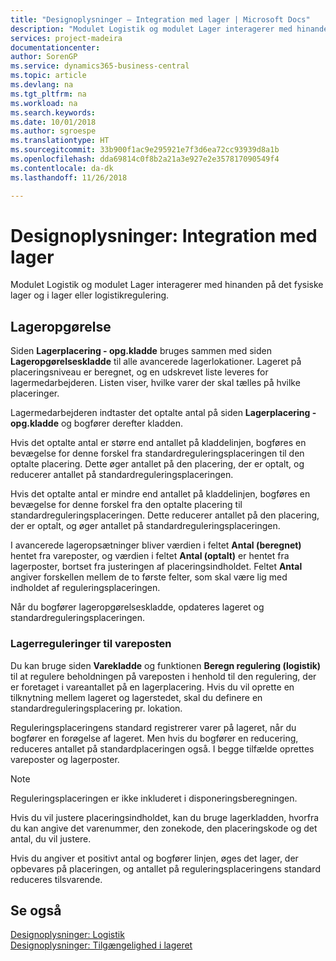 ```yaml
---
title: "Designoplysninger – Integration med lager | Microsoft Docs"
description: "Modulet Logistik og modulet Lager interagerer med hinanden på det fysiske lager og i lager eller logistikregulering."
services: project-madeira
documentationcenter: 
author: SorenGP
ms.service: dynamics365-business-central
ms.topic: article
ms.devlang: na
ms.tgt_pltfrm: na
ms.workload: na
ms.search.keywords: 
ms.date: 10/01/2018
ms.author: sgroespe
ms.translationtype: HT
ms.sourcegitcommit: 33b900f1ac9e295921e7f3d6ea72cc93939d8a1b
ms.openlocfilehash: dda69814c0f8b2a21a3e927e2e357817090549f4
ms.contentlocale: da-dk
ms.lasthandoff: 11/26/2018

---
```

# <a name="design-details-integration-with-inventory"></a>Designoplysninger: Integration med lager
Modulet Logistik og modulet Lager interagerer med hinanden på det fysiske lager og i lager eller logistikregulering.  
  
## <a name="physical-inventory"></a>Lageropgørelse  
 Siden **Lagerplacering - opg.kladde** bruges sammen med siden **Lageropgørelseskladde** til alle avancerede lagerlokationer. Lageret på placeringsniveau er beregnet, og en udskrevet liste leveres for lagermedarbejderen. Listen viser, hvilke varer der skal tælles på hvilke placeringer.  
  
 Lagermedarbejderen indtaster det optalte antal på siden **Lagerplacering - opg.kladde** og bogfører derefter kladden.  
  
 Hvis det optalte antal er større end antallet på kladdelinjen, bogføres en bevægelse for denne forskel fra standardreguleringsplaceringen til den optalte placering. Dette øger antallet på den placering, der er optalt, og reducerer antallet på standardreguleringsplaceringen.  
  
 Hvis det optalte antal er mindre end antallet på kladdelinjen, bogføres en bevægelse for denne forskel fra den optalte placering til standardreguleringsplaceringen. Dette reducerer antallet på den placering, der er optalt, og øger antallet på standardreguleringsplaceringen.  
  
 I avancerede lageropsætninger bliver værdien i feltet **Antal (beregnet)** hentet fra vareposter, og værdien i feltet **Antal (optalt)** er hentet fra lagerposter, bortset fra justeringen af placeringsindholdet. Feltet **Antal** angiver forskellen mellem de to første felter, som skal være lig med indholdet af reguleringsplaceringen.  
  
 Når du bogfører lageropgørelseskladde, opdateres lageret og standardreguleringsplaceringen.  
  
### <a name="warehouse-adjustments-to-the-item-ledger"></a>Lagerreguleringer til vareposten  
 Du kan bruge siden **Varekladde** og funktionen **Beregn regulering (logistik)** til at regulere beholdningen på vareposten i henhold til den regulering, der er foretaget i vareantallet på en lagerplacering. Hvis du vil oprette en tilknytning mellem lageret og lagerstedet, skal du definere en standardreguleringsplacering pr. lokation.  
  
 Reguleringsplaceringens standard registrerer varer på lageret, når du bogfører en forøgelse af lageret. Men hvis du bogfører en reducering, reduceres antallet på standardplaceringen også. I begge tilfælde oprettes vareposter og lagerposter.  
  
> [!NOTE]  
>  Reguleringsplaceringen er ikke inkluderet i disponeringsberegningen.  
  
 Hvis du vil justere placeringsindholdet, kan du bruge lagerkladden, hvorfra du kan angive det varenummer, den zonekode, den placeringskode og det antal, du vil justere.  
  
 Hvis du angiver et positivt antal og bogfører linjen, øges det lager, der opbevares på placeringen, og antallet på reguleringsplaceringens standard reduceres tilsvarende.  
  
## <a name="see-also"></a>Se også  
 [Designoplysninger: Logistik](design-details-warehouse-management.md)   
 [Designoplysninger: Tilgængelighed i lageret](design-details-availability-in-the-warehouse.md)
